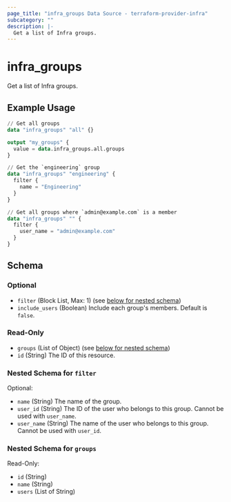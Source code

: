 ```yaml
---
page_title: "infra_groups Data Source - terraform-provider-infra"
subcategory: ""
description: |-
  Get a list of Infra groups.
---
```


# infra_groups

Get a list of Infra groups.

## Example Usage

```terraform
// Get all groups
data "infra_groups" "all" {}

output "my_groups" {
  value = data.infra_groups.all.groups
}

// Get the `engineering` group
data "infra_groups" "engineering" {
  filter {
    name = "Engineering"
  }
}

// Get all groups where `admin@example.com` is a member
data "infra_groups" "" {
  filter {
    user_name = "admin@example.com"
  }
}
```

<!-- schema generated by tfplugindocs -->
## Schema

### Optional

- `filter` (Block List, Max: 1) (see [below for nested schema](#nestedblock--filter))
- `include_users` (Boolean) Include each group's members. Default is `false`.

### Read-Only

- `groups` (List of Object) (see [below for nested schema](#nestedatt--groups))
- `id` (String) The ID of this resource.

<a id="nestedblock--filter"></a>
### Nested Schema for `filter`

Optional:

- `name` (String) The name of the group.
- `user_id` (String) The ID of the user who belongs to this group. Cannot be used with `user_name`.
- `user_name` (String) The name of the user who belongs to this group. Cannot be used with `user_id`.


<a id="nestedatt--groups"></a>
### Nested Schema for `groups`

Read-Only:

- `id` (String)
- `name` (String)
- `users` (List of String)


